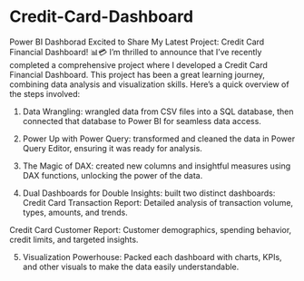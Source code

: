 # Credit-Card-Dashboard
Power BI Dashborad
Excited to Share My Latest Project: Credit Card Financial Dashboard! 📊💳
I’m thrilled to announce that I’ve recently completed a comprehensive project where I developed a Credit Card Financial Dashboard. This project has been a great learning journey, combining data analysis and visualization skills. Here’s a quick overview of the steps involved:


1. Data Wrangling: wrangled data from CSV files into a SQL database, then connected that database to Power BI for seamless data access.

2. Power Up with Power Query: transformed and cleaned the data in Power Query Editor, ensuring it was ready for analysis.

3. The Magic of DAX: created new columns and insightful measures using DAX functions, unlocking the power of the data.

4. Dual Dashboards for Double Insights: built two distinct dashboards:
Credit Card Transaction Report: Detailed analysis of transaction volume, types, amounts, and trends.

Credit Card Customer Report: Customer demographics, spending behavior, credit limits, and targeted insights.

5. Visualization Powerhouse: Packed each dashboard with charts, KPIs, and other visuals to make the data easily understandable.
